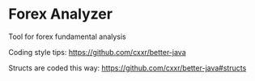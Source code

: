 # Forex Analyzer
Tool for forex fundamental analysis

Coding style tips: https://github.com/cxxr/better-java

Structs are coded this way: https://github.com/cxxr/better-java#structs